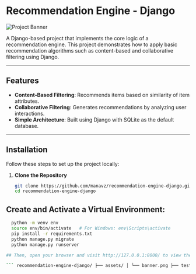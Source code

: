 # Recommendation Engine - Django

![Project Banner](assets/banner.png)

A Django-based project that implements the core logic of a recommendation engine. This project demonstrates how to apply basic recommendation algorithms such as content-based and collaborative filtering using Django.

---

## Features

- **Content-Based Filtering**: Recommends items based on similarity of item attributes.
- **Collaborative Filtering**: Generates recommendations by analyzing user interactions.
- **Simple Architecture**: Built using Django with SQLite as the default database.

---

## Installation

Follow these steps to set up the project locally:

1. **Clone the Repository**
   ```sh
   git clone https://github.com/manavz/recommendation-engine-django.git
   cd recommendation-engine-django

## Create and Activate a Virtual Environment:
 ```sh
   python -m venv env
   source env/bin/activate   # For Windows: env\Scripts\activate
   pip install -r requirements.txt
   python manage.py migrate
   python manage.py runserver

## Then, open your browser and visit http://127.0.0.1:8000/ to view the application.

``` recommendation-engine-django/ ├── assets/ │ └── banner.png ├── test_app/ │ ├── __init__.py │ ├── models.py │ ├── views.py │ └── urls.py ├── test_project/ │ ├── __init__.py │ ├── settings.py │ ├── urls.py │ └── wsgi.py ├── db.sqlite3 ├── manage.py └── requirements.txt ```

